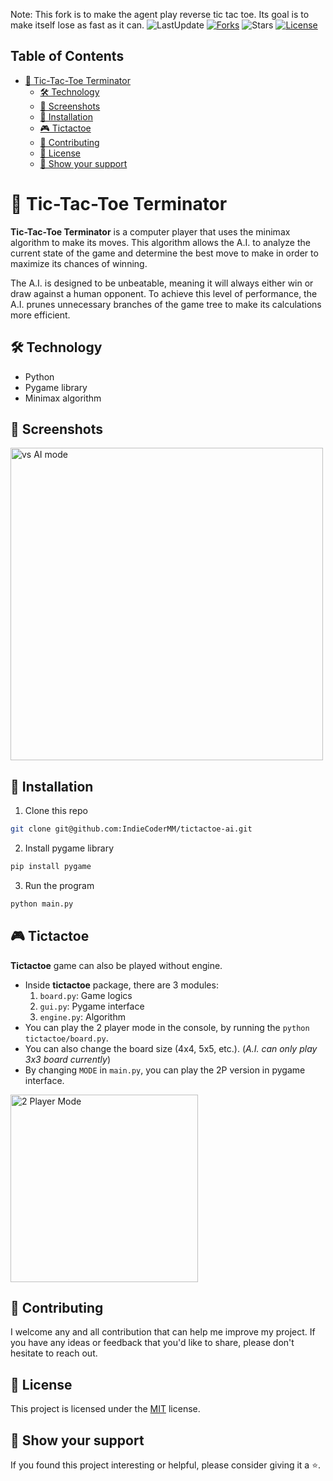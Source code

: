 Note: This fork is to make the agent play reverse tic tac toe. Its goal is to make itself lose as fast as it can.
![LastUpdate](https://img.shields.io/github/last-commit/IndieCoderMM/tictactoe-ai)
[![Forks](https://img.shields.io/github/forks/IndieCoderMM/tictactoe-ai)](https://github.com/IndieCoderMM/tictactoe-ai/network/members)
![Stars](https://img.shields.io/github/stars/IndieCoderMM/tictactoe-ai)
[![License](https://img.shields.io/github/license/IndieCoderMM/tictactoe-ai.svg)](https://github.com/IndieCoderMM/tictactoe-ai/blob/master/LICENSE)

## Table of Contents

- [🤖 Tic-Tac-Toe Terminator](#-tic-tac-toe-terminator)
  - [🛠 Technology](#-technology)
  - [📸 Screenshots](#-screenshots)
  - [💾 Installation](#-installation)
  - [🎮 Tictactoe](#-tictactoe)
  - [🤝 Contributing](#-contributing)
  - [📜 License](#-license)
  - [💖 Show your support](#-show-your-support)

# 🤖 Tic-Tac-Toe Terminator

**Tic-Tac-Toe Terminator** is a computer player that uses the minimax algorithm to make its moves. This algorithm allows the A.I. to analyze the current state of the game and determine the best move to make in order to maximize its chances of winning.

The A.I. is designed to be unbeatable, meaning it will always either win or draw against a human opponent. To achieve this level of performance, the A.I. prunes unnecessary branches of the game tree to make its calculations more efficient.

## 🛠 Technology

- Python
- Pygame library
- Minimax algorithm

## 📸 Screenshots

<img src="./tictactoe_demo.gif" width="500" title="vs AI mode">

## 💾 Installation

1. Clone this repo

```sh
git clone git@github.com:IndieCoderMM/tictactoe-ai.git
```

2. Install pygame library

```sh
pip install pygame
```

3. Run the program

```sh
python main.py
```

## 🎮 Tictactoe

**Tictactoe** game can also be played without engine.

- Inside **tictactoe** package, there are 3 modules:
  1. `board.py`: Game logics
  2. `gui.py`: Pygame interface
  3. `engine.py`: Algorithm
- You can play the 2 player mode in the console, by running the `python tictactoe/board.py`.
- You can also change the board size (4x4, 5x5, etc.). (_A.I. can only play 3x3 board currently_)
- By changing `MODE` in `main.py`, you can play the 2P version in pygame interface.

<img src="./tictactoe_2p_demo.gif" width="300" title="2 Player Mode">

## 🤝 Contributing

I welcome any and all contribution that can help me improve my project. If you have any ideas or feedback that you'd like to share, please don't hesitate to reach out.

## 📜 License

This project is licensed under the [MIT](./LICENSE) license.

## 💖 Show your support

If you found this project interesting or helpful, please consider giving it a ⭐.

